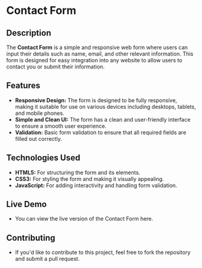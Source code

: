# Contact Form

## Description
The **Contact Form** is a simple and responsive web form where users can input their details such as name, email, and other relevant information. This form is designed for easy integration into any website to allow users to contact you or submit their information.

## Features
- **Responsive Design:** The form is designed to be fully responsive, making it suitable for use on various devices including desktops, tablets, and mobile phones.
- **Simple and Clean UI:** The form has a clean and user-friendly interface to ensure a smooth user experience.
- **Validation:** Basic form validation to ensure that all required fields are filled out correctly.

## Technologies Used
- **HTML5:** For structuring the form and its elements.
- **CSS3:** For styling the form and making it visually appealing.
- **JavaScript:** For adding interactivity and handling form validation.

## Live Demo
- You can view the live version of the Contact Form here.

## Contributing
- If you'd like to contribute to this project, feel free to fork the repository and submit a pull request.


